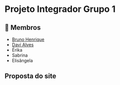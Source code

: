 # Projeto Integrador Grupo 1
## :handshake: Membros
* <a href="https://github.com/brunonavarone">Bruno Henrique</a>
* <a href="https://github.com/davi-aalves">Davi Alves</a>
* Érika
* Sabrina
* Elisângela


## Proposta do site 
